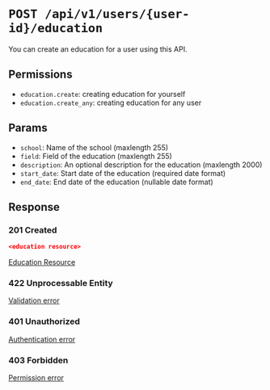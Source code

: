 # `POST /api/v1/users/{user-id}/education`
You can create an education for a user using this API.


## Permissions

- `education.create`: creating education for yourself
- `education.create_any`: creating education for any user

## Params

- `school`: Name of the school (maxlength 255)
- `field`: Field of the education (maxlength 255)
- `description`: An optional description for the education (maxlength 2000)
- `start_date`: Start date of the education (required date format)
- `end_date`: End date of the education (nullable date format)

## Response

### 201 Created
```json
<education resource>
```

[Education Resource](../../resources/education.md)

### 422 Unprocessable Entity
[Validation error](../../validation-errors.md)

### 401 Unauthorized
[Authentication error](../../authentication-errors.md)

### 403 Forbidden
[Permission error](../../permission-errors.md)
